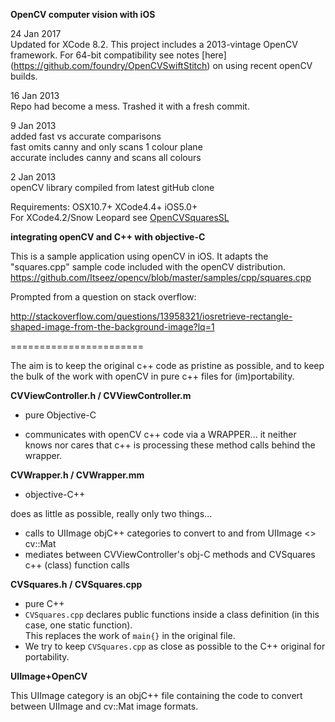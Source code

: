 __OpenCV computer vision with iOS__  

24 Jan 2017  
Updated for XCode 8.2.
This project includes a 2013-vintage OpenCV framework. For 64-bit compatibility see notes [here] (https://github.com/foundry/OpenCVSwiftStitch) on using recent openCV builds.

16 Jan 2013   
Repo had become a mess. Trashed it with a fresh commit.

9 Jan 2013  
added fast vs accurate comparisons  
fast omits canny and only scans 1 colour plane  
accurate includes canny and scans all colours  

2 Jan 2013  
openCV library compiled from latest gitHub clone 

Requirements: OSX10.7+ XCode4.4+ iOS5.0+  
For XCode4.2/Snow Leopard see [OpenCVSquaresSL](https://github.com/foundry/OpenCVSquaresSL)


__integrating openCV and C++ with objective-C__
           

This is a sample application using openCV in iOS. It adapts the "squares.cpp" sample code included with the openCV distribution.
<https://github.com/Itseez/opencv/blob/master/samples/cpp/squares.cpp>

Prompted from a question on stack overflow:

<http://stackoverflow.com/questions/13958321/iosretrieve-rectangle-shaped-image-from-the-background-image?lq=1>

=======================

The aim is to keep the original c++ code as pristine as possible, and to keep the bulk of the work with openCV in pure c++ files for (im)portability.

__CVViewController.h / CVViewController.m__

- pure Objective-C

- communicates with openCV c++ code via a WRAPPER... it neither knows nor cares that c++ is processing these method calls behind the wrapper.

__CVWrapper.h / CVWrapper.mm__

- objective-C++

does as little as possible, really only two things...

- calls to UIImage objC++ categories to convert to and from UIImage <> cv::Mat
- mediates between CVViewController's obj-C methods and CVSquares c++ (class) function calls
  
 
__CVSquares.h /  CVSquares.cpp__  

- pure C++
- `CVSquares.cpp` declares public functions inside a class definition (in this case, one static function).   
This replaces the work of  `main{}` in the original file.
-  We try to keep `CVSquares.cpp` as close as possible to the C++ original for portability.

	
__UIImage+OpenCV__
    
This UIImage category is an objC++  file containing the code to convert between UIImage and cv::Mat image formats. 

